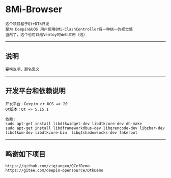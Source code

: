 # 8Mi-Browser

    这个项目基于Qt+DTk开发
    是为 Deepin&UOS 用户使用8Mi-ClashController有一种统一的视觉感
    当然了，这个也可以给Ventoy的WebUI用（逃）

---
## 说明
    
    要啥说明，顾名思义
    
---
## 开发平台和依赖说明
    开发平台：Deepin or UOS => 20
    Qt版本：Qt => 5.15.1

    依赖：
    sudo apt-get install libdtkwidget-dev libdtkcore-dev dh-make
    sudo apt-get install libdframeworkdbus-dev libqrencode-dev libzbar-dev libdtkwm-dev libdtkcore-bin  libqtshadowsocks-dev fakeroot
---
## 鸣谢如下项目
    https://github.com/ziqiangxu/QCefDemo
    https://gitee.com/deepin-opensource/DtkDemo
